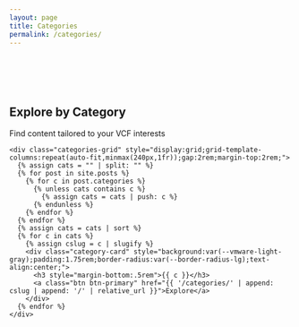 ```yaml
---
layout: page
title: Categories
permalink: /categories/
---
```

<section class="categories-section" style="padding: 60px 0;">
  <div class="container">
    <div class="section-header">
      <h2 class="section-title">Explore by Category</h2>
      <p class="section-subtitle">Find content tailored to your VCF interests</p>
    </div>

    <div class="categories-grid" style="display:grid;grid-template-columns:repeat(auto-fit,minmax(240px,1fr));gap:2rem;margin-top:2rem;">
      {% assign cats = "" | split: "" %}
      {% for post in site.posts %}
        {% for c in post.categories %}
          {% unless cats contains c %}
            {% assign cats = cats | push: c %}
          {% endunless %}
        {% endfor %}
      {% endfor %}
      {% assign cats = cats | sort %}
      {% for c in cats %}
        {% assign cslug = c | slugify %}
        <div class="category-card" style="background:var(--vmware-light-gray);padding:1.75rem;border-radius:var(--border-radius-lg);text-align:center;">
          <h3 style="margin-bottom:.5rem">{{ c }}</h3>
          <a class="btn btn-primary" href="{{ '/categories/' | append: cslug | append: '/' | relative_url }}">Explore</a>
        </div>
      {% endfor %}
    </div>
  </div>
</section>
